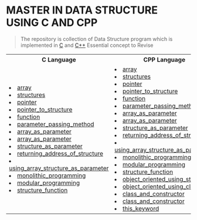 # MASTER IN DATA STRUCTURE USING C AND CPP

>The repository is collection of Data Structure program which is implemented in [C](https://github.com/saket61195/Mastery_in_Data_Structure/blob/main/C_Readme_.md)
>and [C++](https://github.com/saket61195/Mastery_in_Data_Structure/blob/main/CPP_Readme_.md)
> Essential concept to Revise
<table>
<tr>
<th>C Language </th>
<th>CPP Language </th>
</tr>
<tr>
<td>

<li><a href="https://github.com/saket61195/Mastery_in_Data_Structure/blob/main/P00_essential_c_and_cpp_concepts/c_code/P1_array.c
">array</a></li>

<li><a href="https://github.com/saket61195/Mastery_in_Data_Structure/blob/main/P00_essential_c_and_cpp_concepts/c_code/P2_structures.c
">structures</a></li>

<li><a href="https://github.com/saket61195/Mastery_in_Data_Structure/blob/main/P00_essential_c_and_cpp_concepts/c_code/P3_pointer.c
">pointer</a></li>

<li><a href="https://github.com/saket61195/Mastery_in_Data_Structure/blob/main/P00_essential_c_and_cpp_concepts/c_code/P5_pointer_to_structure.c
">pointer_to_structure</a></li>

<li><a href="https://github.com/saket61195/Mastery_in_Data_Structure/blob/main/P00_essential_c_and_cpp_concepts/c_code/P6_function.c
">function</a></li>

<li><a href="https://github.com/saket61195/Mastery_in_Data_Structure/blob/main/P00_essential_c_and_cpp_concepts/c_code/P7_parameter_passing_method.c
">parameter_passing_method</a></li>

<li><a href="https://github.com/saket61195/Mastery_in_Data_Structure/blob/main/P00_essential_c_and_cpp_concepts/c_code/P8_array_as_parameter0.c
">array_as_parameter</a></li>

<li><a href="https://github.com/saket61195/Mastery_in_Data_Structure/blob/main/P00_essential_c_and_cpp_concepts/c_code/P8_array_as_parameter1.c
">array_as_parameter</a></li>

<li><a href="https://github.com/saket61195/Mastery_in_Data_Structure/blob/main/P00_essential_c_and_cpp_concepts/c_code/P9_structure_as_parameter.c
">structure_as_parameter</a></li>
<li><a href="https://github.com/saket61195/Mastery_in_Data_Structure/blob/main/P00_essential_c_and_cpp_concepts/c_code/P10_returning_address_of_structure.c
">returning_address_of_structure</a></li>

<li><a href="https://github.com/saket61195/Mastery_in_Data_Structure/blob/main/P00_essential_c_and_cpp_concepts/c_code/P11_using_array_structure_as_parameter.c
">using_array_structure_as_parameter</a></li>

<li><a href="https://github.com/saket61195/Mastery_in_Data_Structure/blob/main/P00_essential_c_and_cpp_concepts/c_code/P12_monolithic_programming.c
">monolithic_programming</a></li>

<li><a href="https://github.com/saket61195/Mastery_in_Data_Structure/blob/main/P00_essential_c_and_cpp_concepts/c_code/P13_modular_programming.c
">modular_programming</a></li>

<li><a href="https://github.com/saket61195/Mastery_in_Data_Structure/blob/main/P00_essential_c_and_cpp_concepts/c_code/P14_structure_function.c
">structure_function</a></li>
</td>
<td>
<li><a href="https://github.com/saket61195/Mastery_in_Data_Structure/blob/main/P00_essential_c_and_cpp_concepts/cpp_code/P1_array.cpp
">array</a></li>

<li><a href="https://github.com/saket61195/Mastery_in_Data_Structure/blob/main/P00_essential_c_and_cpp_concepts/cpp_code/P2_structures.cpp
">structures</a></li>

<li><a href="https://github.com/saket61195/Mastery_in_Data_Structure/blob/main/P00_essential_c_and_cpp_concepts/cpp_code/P3_pointer.cpp
">pointer</a></li>

<li><a href="https://github.com/saket61195/Mastery_in_Data_Structure/blob/main/P00_essential_c_and_cpp_concepts/cpp_code/P5_pointer_to_structure.cpp
">pointer_to_structure</a></li>

<li><a href="https://github.com/saket61195/Mastery_in_Data_Structure/blob/main/P00_essential_c_and_cpp_concepts/cpp_code/P6_function.cpp
">function</a></li>

<li><a href="https://github.com/saket61195/Mastery_in_Data_Structure/blob/main/P00_essential_c_and_cpp_concepts/cpp_code/P7_parameter_passing_method.cpp
">parameter_passing_method</a></li>

<li><a href="https://github.com/saket61195/Mastery_in_Data_Structure/blob/main/P00_essential_c_and_cpp_concepts/cpp_code/P8_array_as_parameter0.cpp
">array_as_parameter</a></li>

<li><a href="https://github.com/saket61195/Mastery_in_Data_Structure/blob/main/P00_essential_c_and_cpp_concepts/cpp_code/P8_array_as_parameter1.cpp
">array_as_parameter</a></li>

<li><a href="https://github.com/saket61195/Mastery_in_Data_Structure/blob/main/P00_essential_c_and_cpp_concepts/cpp_code/P9_structure_as_parameter.cpp
">structure_as_parameter</a></li>
<li><a href="https://github.com/saket61195/Mastery_in_Data_Structure/blob/main/P00_essential_c_and_cpp_concepts/cpp_code/P10_returning_address_of_structure.c
">returning_address_of_structure</a></li>

<li><a href="https://github.com/saket61195/Mastery_in_Data_Structure/blob/main/P00_essential_c_and_cpp_concepts/cpp_code/P11_using_array_structure_as_parameter.c
">using_array_structure_as_parameter</a></li>

<li><a href="https://github.com/saket61195/Mastery_in_Data_Structure/blob/main/P00_essential_c_and_cpp_concepts/cpp_code/P12_monolithic_programming.cpp
">monolithic_programming</a></li>

<li><a href="https://github.com/saket61195/Mastery_in_Data_Structure/blob/main/P00_essential_c_and_cpp_concepts/cpp_code/P13_modular_programming.cpp
">modular_programming</a></li>

<li><a href="https://github.com/saket61195/Mastery_in_Data_Structure/blob/main/P00_essential_c_and_cpp_concepts/cpp_code/P14_structure_function.cpp
">structure_function</a></li>

<li><a href="https://github.com/saket61195/Mastery_in_Data_Structure/tree/main/P00_essential_c_and_cpp_concepts/cpp_code/P15_object_oriented_using_structure.cpp
">object_oriented_using_structure</a></li>

<li><a href="https://github.com/saket61195/Mastery_in_Data_Structure/tree/main/P00_essential_c_and_cpp_concepts/cpp_code/P16_object_oriented_using_class.cpp
">object_oriented_using_class</a></li>

<li><a href="https://github.com/saket61195/Mastery_in_Data_Structure/tree/main/P00_essential_c_and_cpp_concepts/cpp_code/P17_class_and_constructor.cpp
">class_and_constructor</a></li>

<li><a href="https://github.com/saket61195/Mastery_in_Data_Structure/tree/main/P00_essential_c_and_cpp_concepts/cpp_code/P18_class_and_constructor.cpp
">class_and_constructor</a></li>

<li><a href="https://github.com/saket61195/Mastery_in_Data_Structure/tree/main/P00_essential_c_and_cpp_concepts/cpp_code/P19_this_keyword.cpp
">this_keyword</a></li>

</td>
</tr>
</table>
